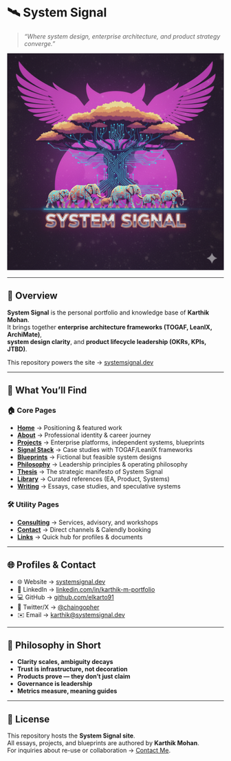# 🛰️ System Signal

> *“Where system design, enterprise architecture, and product strategy converge.”*

![System Signal Logo](assets/SystemSignalLogo.png)

---

## 📖 Overview

**System Signal** is the personal portfolio and knowledge base of **Karthik Mohan**.  
It brings together **enterprise architecture frameworks (TOGAF, LeanIX, ArchiMate)**,  
**system design clarity**, and **product lifecycle leadership (OKRs, KPIs, JTBD)**.  

This repository powers the site → [systemsignal.dev](https://systemsignal.dev)

---

## 🧭 What You’ll Find

### 🏠 Core Pages
- **[Home](/index.md)** → Positioning & featured work  
- **[About](/about.md)** → Professional identity & career journey  
- **[Projects](/projects.md)** → Enterprise platforms, independent systems, blueprints  
- **[Signal Stack](/signalstack.md)** → Case studies with TOGAF/LeanIX frameworks  
- **[Blueprints](/blueprints.md)** → Fictional but feasible system designs  
- **[Philosophy](/philosophy.md)** → Leadership principles & operating philosophy  
- **[Thesis](/thesis.md)** → The strategic manifesto of System Signal  
- **[Library](/library.md)** → Curated references (EA, Product, Systems)  
- **[Writing](/writing.md)** → Essays, case studies, and speculative systems  

### 🛠 Utility Pages
- **[Consulting](/consulting.md)** → Services, advisory, and workshops  
- **[Contact](/contact.md)** → Direct channels & Calendly booking  
- **[Links](/links.md)** → Quick hub for profiles & documents  

---

## 🌐 Profiles & Contact

- 🌐 Website → [systemsignal.dev](https://systemsignal.dev/)  
- 💼 LinkedIn → [linkedin.com/in/karthik-m-portfolio](https://www.linkedin.com/in/karthik-m-portfolio/)  
- 💻 GitHub → [github.com/elkarto91](https://github.com/elkarto91)  
- 🧵 Twitter/X → [@chaingopher](https://twitter.com/chaingopher)  
- ✉️ Email → [karthik@systemsignal.dev](mailto:karthik@systemsignal.dev)

---

## 🧬 Philosophy in Short

- **Clarity scales, ambiguity decays**  
- **Trust is infrastructure, not decoration**  
- **Products prove — they don’t just claim**  
- **Governance is leadership**  
- **Metrics measure, meaning guides**  

---

## 📜 License

This repository hosts the **System Signal site**.  
All essays, projects, and blueprints are authored by **Karthik Mohan**.  
For inquiries about re-use or collaboration → [Contact Me](/contact.md).

